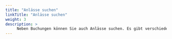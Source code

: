 ```yaml
---
title: "Anlässe suchen"
linkTitle: "Anlässe suchen"
weight: 3
description: >
     Neben Buchungen können Sie auch Anlässe suchen. Es gibt verschiedene Kriterien anand derer Sie einen Anlass wiederfinden können. Die gängisten Filter finden Sie in der einfachen Suche. Eine spezifischere Suche führen Sie über die Erweiterte Suche unter den Anlassspezifischen Kriterien, Personenspezifischen Kriterin oder Kategorien durch.
---
```






